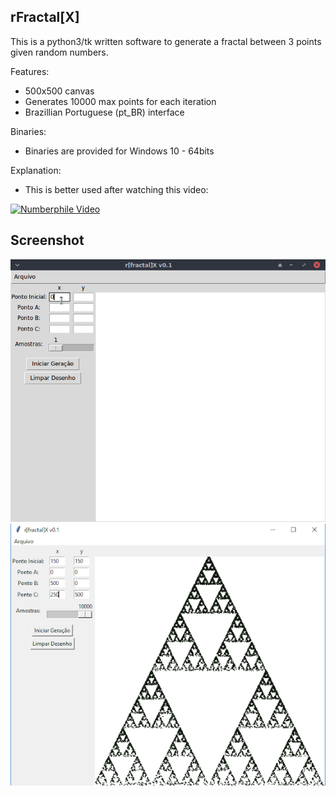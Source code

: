 rFractal[X]
------------

This is a python3/tk written software to generate a fractal between 3 points given random numbers.

Features:
- 500x500 canvas
- Generates 10000 max points for each iteration
- Brazillian Portuguese (pt_BR) interface 

Binaries:
- Binaries are provided for Windows 10 - 64bits 

Explanation:
- This is better used after watching this video: 

[![Numberphile Video](https://img.youtube.com/vi/kbKtFN71Lfs/0.jpg)](https://www.youtube.com/watch?v=kbKtFN71Lfs)

Screenshot
----------
![Demo on Linux](images/2.gif)
![Main Screen - Windows](images/1.png)


